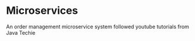 # Microservices

An order management microservice system followed youtube tutorials from Java Techie

